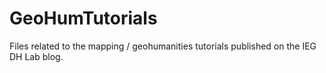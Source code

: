 # GeoHumTutorials
Files related to the mapping / geohumanities tutorials published on the IEG DH Lab blog.
